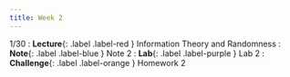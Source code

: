 ```yaml
---
title: Week 2
---
```


1/30
: **Lecture**{: .label .label-red } Information Theory and Randomness
: **Note**{: .label .label-blue } Note 2
: **Lab**{: .label .label-purple } Lab 2
: **Challenge**{: .label .label-orange } Homework 2
